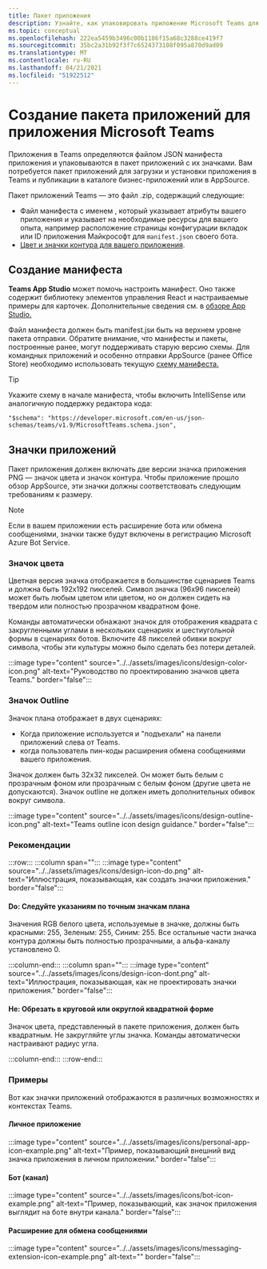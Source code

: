 ```yaml
---
title: Пакет приложения
description: Узнайте, как упаковировать приложение Microsoft Teams для тестирования, загрузки и публикации в магазине.
ms.topic: conceptual
ms.openlocfilehash: 222ea5459b3496c00b1186f15a68c3288ce419f7
ms.sourcegitcommit: 35bc2a31b92f3f7c6524373108f095a870d9ad09
ms.translationtype: MT
ms.contentlocale: ru-RU
ms.lasthandoff: 04/21/2021
ms.locfileid: "51922512"
---
```

# <a name="create-an-app-package-for-your-microsoft-teams-app"></a>Создание пакета приложений для приложения Microsoft Teams

Приложения в Teams определяются файлом JSON манифеста приложения и упаковываются в пакет приложений с их значками. Вам потребуется пакет приложений для загрузки и установки приложения в Teams и публикации в каталоге бизнес-приложений или в AppSource.

Пакет приложений Teams — это файл .zip, содержащий следующие:

* Файл манифеста с именем , который указывает атрибуты вашего приложения и указывает на необходимые ресурсы для вашего опыта, например расположение страницы конфигурации вкладок или ID приложения Майкрософт для `manifest.json` своего бота.
* [Цвет и значки контура для вашего приложения](#app-icons).

## <a name="creating-a-manifest"></a>Создание манифеста

**Teams App Studio** может помочь настроить манифест. Оно также содержит библиотеку элементов управления React и настраиваемые примеры для карточек. Дополнительные сведения см. в [обзоре App Studio.](~/concepts/build-and-test/app-studio-overview.md)

Файл манифеста должен быть manifest.jsи быть на верхнем уровне пакета отправки. Обратите внимание, что манифесты и пакеты, построенные ранее, могут поддерживать старую версию схемы. Для командных приложений и особенно отправки AppSource (ранее Office Store) необходимо использовать текущую [схему манифеста.](~/resources/schema/manifest-schema.md)

> [!TIP]
> Укажите схему в начале манифеста, чтобы включить IntelliSense или аналогичную поддержку редактора кода:
>
> `"$schema": "https://developer.microsoft.com/en-us/json-schemas/teams/v1.9/MicrosoftTeams.schema.json",`
 
## <a name="app-icons"></a>Значки приложений

Пакет приложения должен включать две версии значка приложения PNG — значок цвета и значок контура. Чтобы приложение прошло обзор AppSource, эти значки должны соответствовать следующим требованиям к размеру.

> [!Note]
> Если в вашем приложении есть расширение бота или обмена сообщениями, значки также будут включены в регистрацию Microsoft Azure Bot Service.

### <a name="color-icon"></a>Значок цвета

Цветная версия значка отображается в большинстве сценариев Teams и должна быть 192x192 пикселей. Символ значка (96x96 пикселей) может быть любым цветом или цветом, но он должен сидеть на твердом или полностью прозрачном квадратном фоне.

Команды автоматически обнажают значок для отображения квадрата с закругленными углами в нескольких сценариях и шестиугольной формы в сценариях ботов. Включите 48 пикселей обивки вокруг символа, чтобы эти культуры можно было сделать без потери деталей.

:::image type="content" source="../../assets/images/icons/design-color-icon.png" alt-text="Руководство по проектированию значков цвета Teams." border="false":::

### <a name="outline-icon"></a>Значок Outline

Значок плана отображает в двух сценариях:

* Когда приложение используется и "подъехали" на панели приложений слева от Teams.
* когда пользователь пин-коды расширения обмена сообщениями вашего приложения.

Значок должен быть 32x32 пикселей. Он может быть белым с прозрачным фоном или прозрачным с белым фоном (другие цвета не допускаются). Значок outline не должен иметь дополнительных обивок вокруг символа.

:::image type="content" source="../../assets/images/icons/design-outline-icon.png" alt-text="Teams outline icon design guidance." border="false":::

### <a name="best-practices"></a>Рекомендации

:::row:::
   :::column span="":::
:::image type="content" source="../../assets/images/icons/design-icon-do.png" alt-text="Иллюстрация, показывающая, как создать значки приложения." border="false":::

#### <a name="do-follow-the-precise-outline-icon-guidelines"></a>Do: Следуйте указаниям по точным значкам плана

Значения RGB белого цвета, используемые в значке, должны быть красными: 255, Зеленым: 255, Синим: 255. Все остальные части значка контура должны быть полностью прозрачными, а альфа-каналу установлено 0.

   :::column-end:::
   :::column span="":::
:::image type="content" source="../../assets/images/icons/design-icon-dont.png" alt-text="Иллюстрация, показывающая, как не проектировать значки приложения." border="false":::

#### <a name="dont-crop-in-a-circular-or-rounded-square-shape"></a>Не: Обрезать в круговой или округлой квадратной форме

Значок цвета, представленный в пакете приложения, должен быть квадратным. Не закругляйте углы значка. Команды автоматически настраивают радиус угла.

   :::column-end:::
:::row-end:::

### <a name="examples"></a>Примеры

Вот как значки приложений отображаются в различных возможностях и контекстах Teams.

#### <a name="personal-app"></a>Личное приложение

:::image type="content" source="../../assets/images/icons/personal-app-icon-example.png" alt-text="Пример, показывающий внешний вид значка приложения в личном приложении." border="false":::

#### <a name="bot-channel"></a>Бот (канал)

:::image type="content" source="../../assets/images/icons/bot-icon-example.png" alt-text="Пример, показывающий, как значок приложения выглядит на боте внутри канала." border="false":::

#### <a name="messaging-extension"></a>Расширение для обмена сообщениями

:::image type="content" source="../../assets/images/icons/messaging-extension-icon-example.png" alt-text="<alt text>" border="false":::

